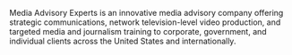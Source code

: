 <p> <span class="font-[Poppins] font-bold"> Media Advisory <span class="text-blue">Experts</span></span> is an innovative media advisory company offering strategic communications,
network television-level video production, and targeted media and journalism training to corporate,
 government, and individual clients across the United States and internationally. </p>
